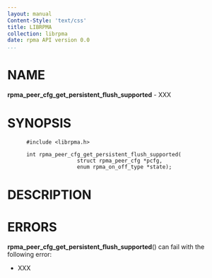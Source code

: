 ```yaml
---
layout: manual
Content-Style: 'text/css'
title: LIBRPMA
collection: librpma
date: rpma API version 0.0
...
```


[comment]: <> (SPDX-License-Identifier: BSD-3-Clause)
[comment]: <> (Copyright 2020, Intel Corporation)

NAME
====

**rpma\_peer\_cfg\_get\_persistent\_flush\_supported** - XXX

SYNOPSIS
========

          #include <librpma.h>

          int rpma_peer_cfg_get_persistent_flush_supported(
                          struct rpma_peer_cfg *pcfg,
                          enum rpma_on_off_type *state);

DESCRIPTION
===========

ERRORS
======

**rpma\_peer\_cfg\_get\_persistent\_flush\_supported**() can fail with
the following error:

-   XXX
